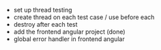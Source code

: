- set up thread testing
- create thread on each test case / use before each
- destroy after each test
- add the frontend angular project (done)
- global error handler in frontend angular